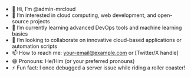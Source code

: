 - 👋 Hi, I’m @admin-mrcloud  
- 👀 I’m interested in cloud computing, web development, and open-source projects  
- 🌱 I’m currently learning advanced DevOps tools and machine learning basics  
- 💞️ I’m looking to collaborate on innovative cloud-based applications or automation scripts  
- 📫 How to reach me: [your-email@example.com](mailto:your-email@example.com) or [Twitter/X handle]  
- 😄 Pronouns: He/Him (or your preferred pronouns)  
- ⚡ Fun fact: I once debugged a server issue while riding a roller coaster!  

<!---
admin-mrcloud/admin-mrcloud is a ✨ special ✨ repository because its `README.md` (this file) appears on your GitHub profile.
You can click the Preview link to take a look at your changes.
--->
